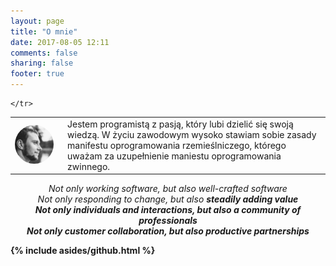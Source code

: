 ```yaml
---
layout: page
title: "O mnie"
date: 2017-08-05 12:11
comments: false
sharing: false
footer: true
---
```

<table>
    <tr>
        <td><img style=" border-radius: 50%;" src="/images/avatar.jpg" /></td>
        <td style="padding-left:15px;">Jestem programistą z pasją, który lubi dzielić się swoją wiedzą. W życiu zawodowym wysoko stawiam sobie zasady manifestu oprogramowania rzemieślniczego,
            którego uważam za uzupełnienie maniestu oprogramowania zwinnego.</td>

    </tr>
</table>

<div style="text-align:center;font-style: italic;">
    Not only working software, but also well-crafted software<br/>
    Not only responding to change, but also <b>steadily adding value<br/>
    Not only individuals and interactions, but also a community of professionals<br/>
    Not only customer collaboration, but also productive partnerships<br/>
</div>

{% include asides/github.html %}
<section>
